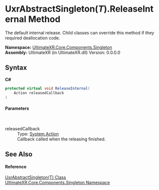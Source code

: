 # UxrAbstractSingleton(*T*).ReleaseInternal Method 
 

The default internal release. Child classes can override this method if they required deallocation code.

**Namespace:**&nbsp;<a href="N_UltimateXR_Core_Components_Singleton">UltimateXR.Core.Components.Singleton</a><br />**Assembly:**&nbsp;UltimateXR (in UltimateXR.dll) Version: 0.0.0.0

## Syntax

**C#**<br />
``` C#
protected virtual void ReleaseInternal(
	Action releasedCallback
)
```


#### Parameters
&nbsp;<dl><dt>releasedCallback</dt><dd>Type: <a href="https://docs.microsoft.com/dotnet/api/system.action" target="_blank" rel="noopener noreferrer">System.Action</a><br />Callback called when the releasing finished.</dd></dl>

## See Also


#### Reference
<a href="T_UltimateXR_Core_Components_Singleton_UxrAbstractSingleton_1">UxrAbstractSingleton(T) Class</a><br /><a href="N_UltimateXR_Core_Components_Singleton">UltimateXR.Core.Components.Singleton Namespace</a><br />